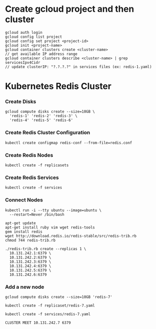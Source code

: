 # Create gcloud project and then cluster

```
gcloud auth login
gcloud config list project
gcloud config set project <project-id>
gcloud init <project-name>
gcloud container clusters create <cluster-name>
// get available IP address range
gcloud container clusters describe <cluster-name> | grep servicesIpv4Cidr
// update clusterIP: "?.?.?.?" in services files (ex: redis-1.yaml)

```

# Kubernetes Redis Cluster

### Create Disks
```
gcloud compute disks create --size=10GB \
  'redis-1' 'redis-2' 'redis-3' \
  'redis-4' 'redis-5' 'redis-6'
```

### Create Redis Cluster Configuration

```
kubectl create configmap redis-conf --from-file=redis.conf
```

### Create Redis Nodes

```
kubectl create -f replicasets
```

### Create Redis Services

```
kubectl create -f services
```

### Connect Nodes

```
kubectl run -i --tty ubuntu --image=ubuntu \
  --restart=Never /bin/bash
```

```
apt-get update
apt-get install ruby vim wget redis-tools
gem install redis
wget http://download.redis.io/redis-stable/src/redis-trib.rb
chmod 744 redis-trib.rb
```

```
./redis-trib.rb create --replicas 1 \
  10.131.242.1:6379 \
  10.131.242.2:6379 \
  10.131.242.3:6379 \
  10.131.242.4:6379 \
  10.131.242.5:6379 \
  10.131.242.6:6379
```

### Add a new node

```
gcloud compute disks create --size=10GB 'redis-7'
```

```
kubectl create -f replicaset/redis-7.yaml
```

```
kubectl create -f services/redis-7.yaml
```

```
CLUSTER MEET 10.131.242.7 6379
```
